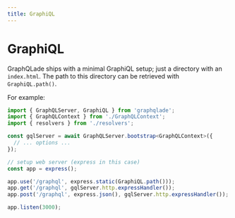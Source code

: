 ```yaml
---
title: GraphiQL
---
```


# GraphiQL

GraphQLade ships with a minimal GraphiQL setup;
just a directory with an `index.html`.
The path to this directory can be retrieved with `GraphiQL.path()`.

For example:

```ts
import { GraphQLServer, GraphiQL } from 'graphqlade';
import { GraphQLContext } from './GraphQLContext';
import { resolvers } from './resolvers';

const gqlServer = await GraphQLServer.bootstrap<GraphQLContext>({
  // ... options ...
});

// setup web server (express in this case)
const app = express();

app.use('/graphql', express.static(GraphiQL.path()));
app.get('/graphql', gqlServer.http.expressHandler());
app.post('/graphql', express.json(), gqlServer.http.expressHandler());

app.listen(3000);
```
